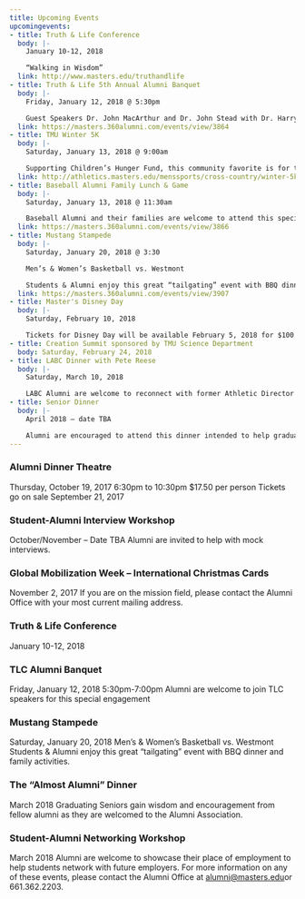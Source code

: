 ```yaml
---
title: Upcoming Events
upcomingevents:
- title: Truth & Life Conference
  body: |-
    January 10-12, 2018

    “Walking in Wisdom”
  link: http://www.masters.edu/truthandlife
- title: Truth & Life 5th Annual Alumni Banquet
  body: |-
    Friday, January 12, 2018 @ 5:30pm

    Guest Speakers Dr. John MacArthur and Dr. John Stead with Dr. Harry Walls
  link: https://masters.360alumni.com/events/view/3864
- title: TMU Winter 5K
  body: |-
    Saturday, January 13, 2018 @ 9:00am

    Supporting Children’s Hunger Fund, this community favorite is for the whole family.
  link: http://athletics.masters.edu/menssports/cross-country/winter-5k/
- title: Baseball Alumni Family Lunch & Game
  body: |-
    Saturday, January 13, 2018 @ 11:30am

    Baseball Alumni and their families are welcome to attend this special lunch before they play against the current baseball team (or cheer in the stands).
  link: https://masters.360alumni.com/events/view/3866
- title: Mustang Stampede
  body: |-
    Saturday, January 20, 2018 @ 3:30

    Men’s & Women’s Basketball vs. Westmont

    Students & Alumni enjoy this great “tailgating” event with BBQ dinner and family activities.
  link: https://masters.360alumni.com/events/view/3907
- title: Master's Disney Day
  body: |-
    Saturday, February 10, 2018

    Tickets for Disney Day will be available February 5, 2018 for $100 per ticket.
- title: Creation Summit sponsored by TMU Science Department
  body: Saturday, February 24, 2018
- title: LABC Dinner with Pete Reese
  body: |-
    Saturday, March 10, 2018

    LABC Alumni are welcome to reconnect with former Athletic Director Pete Reese.
- title: Senior Dinner
  body: |-
    April 2018 – date TBA

    Alumni are encouraged to attend this dinner intended to help graduating seniors prepare for life after graduation. To attend, please contact the Alumni Office at [alumni@masters.edu](mailto:alumni@masters.edu).
---
```


### Alumni Dinner Theatre

Thursday, October 19, 2017
6:30pm to 10:30pm 
\$17.50 per person
Tickets go on sale September 21, 2017

### Student-Alumni Interview Workshop

October/November – Date TBA
Alumni are invited to help with mock interviews.

### Global Mobilization Week – International Christmas Cards

November 2, 2017
If you are on the mission field, please contact the Alumni Office with your most current mailing address.

### Truth & Life Conference

January 10-12, 2018

### TLC Alumni Banquet

Friday, January 12, 2018
5:30pm-7:00pm
Alumni are welcome to join TLC speakers for this special engagement

### Mustang Stampede

Saturday, January 20, 2018
Men’s & Women’s Basketball vs. Westmont
Students & Alumni enjoy this great “tailgating” event with BBQ dinner and family activities.

### The “Almost Alumni” Dinner

March 2018
Graduating Seniors gain wisdom and encouragement from fellow alumni as they are welcomed to the Alumni Association.

### Student-Alumni Networking Workshop

March 2018
Alumni are welcome to showcase their place of employment to help students network with future employers.
For more information on any of these events, please contact the Alumni Office at [alumni@masters.edu](mailto:alumni@masters.edu)or 661.362.2203.